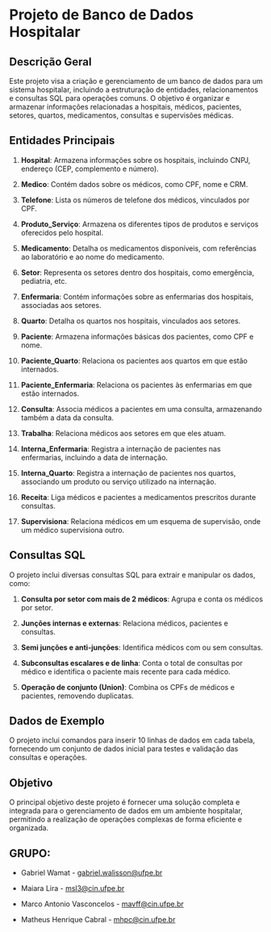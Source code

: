 
# Projeto de Banco de Dados Hospitalar

## Descrição Geral

Este projeto visa a criação e gerenciamento de um banco de dados para um sistema hospitalar, incluindo a estruturação de entidades, relacionamentos e consultas SQL para operações comuns. O objetivo é organizar e armazenar informações relacionadas a hospitais, médicos, pacientes, setores, quartos, medicamentos, consultas e supervisões médicas.

## Entidades Principais

1. **Hospital**: Armazena informações sobre os hospitais, incluindo CNPJ, endereço (CEP, complemento e número).
   
2. **Medico**: Contém dados sobre os médicos, como CPF, nome e CRM.

3. **Telefone**: Lista os números de telefone dos médicos, vinculados por CPF.

4. **Produto_Serviço**: Armazena os diferentes tipos de produtos e serviços oferecidos pelo hospital.

5. **Medicamento**: Detalha os medicamentos disponíveis, com referências ao laboratório e ao nome do medicamento.

6. **Setor**: Representa os setores dentro dos hospitais, como emergência, pediatria, etc.

7. **Enfermaria**: Contém informações sobre as enfermarias dos hospitais, associadas aos setores.

8. **Quarto**: Detalha os quartos nos hospitais, vinculados aos setores.

9. **Paciente**: Armazena informações básicas dos pacientes, como CPF e nome.

10. **Paciente_Quarto**: Relaciona os pacientes aos quartos em que estão internados.

11. **Paciente_Enfermaria**: Relaciona os pacientes às enfermarias em que estão internados.

12. **Consulta**: Associa médicos a pacientes em uma consulta, armazenando também a data da consulta.

13. **Trabalha**: Relaciona médicos aos setores em que eles atuam.

14. **Interna_Enfermaria**: Registra a internação de pacientes nas enfermarias, incluindo a data de internação.

15. **Interna_Quarto**: Registra a internação de pacientes nos quartos, associando um produto ou serviço utilizado na internação.

16. **Receita**: Liga médicos e pacientes a medicamentos prescritos durante consultas.

17. **Supervisiona**: Relaciona médicos em um esquema de supervisão, onde um médico supervisiona outro.

## Consultas SQL

O projeto inclui diversas consultas SQL para extrair e manipular os dados, como:

1. **Consulta por setor com mais de 2 médicos**: Agrupa e conta os médicos por setor.
   
2. **Junções internas e externas**: Relaciona médicos, pacientes e consultas.
   
3. **Semi junções e anti-junções**: Identifica médicos com ou sem consultas.
   
4. **Subconsultas escalares e de linha**: Conta o total de consultas por médico e identifica o paciente mais recente para cada médico.
   
5. **Operação de conjunto (Union)**: Combina os CPFs de médicos e pacientes, removendo duplicatas.

## Dados de Exemplo

O projeto inclui comandos para inserir 10 linhas de dados em cada tabela, fornecendo um conjunto de dados inicial para testes e validação das consultas e operações.

## Objetivo

O principal objetivo deste projeto é fornecer uma solução completa e integrada para o gerenciamento de dados em um ambiente hospitalar, permitindo a realização de operações complexas de forma eficiente e organizada.

## GRUPO:

- Gabriel Wamat - gabriel.walisson@ufpe.br

- Maiara Lira - msl3@cin.ufpe.br

- Marco Antonio Vasconcelos - mavff@cin.ufpe.br

- Matheus Henrique Cabral - mhpc@cin.ufpe.br
